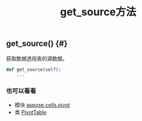 ﻿---
title: get_source方法
second_title: Aspose.Cells for Python via .NET API 参考文献
description:
type: docs
weight: 160
url: /zh/python-net/aspose.cells.pivot/pivottable/get_source/
is_root: false
---
##  get_source() {#}
获取数据透视表的源数据。



```python
def get_source(self):
    ...
```





### 也可以看看
* 模块 [aspose.cells.pivot](../../)
* 类 [PivotTable](/cells/zh/python-net/aspose.cells.pivot/pivottable)
